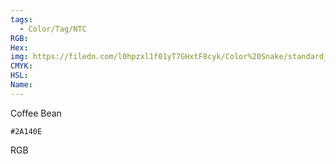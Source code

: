 ```yaml
---
tags:
  - Color/Tag/NTC
RGB:
Hex:
img: https://filedn.com/l0hpzxl1f01yT7GHxtF8cyk/Color%20Snake/standard_csv_to_svg/%23/2A140E.svg
CMYK:
HSL:
Name:
---
```

Coffee Bean
```palette
#2A140E
```
RGB
